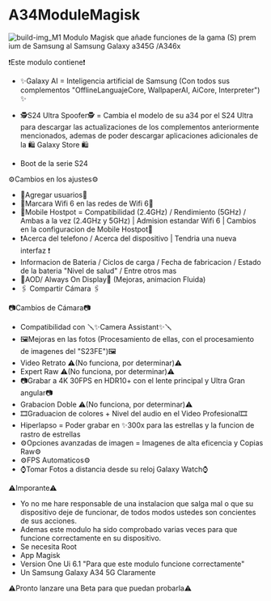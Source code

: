 # A34ModuleMagisk
![build-img_M1](https://github.com/user-attachments/assets/ec1db627-6d26-43a6-9da7-51f627932d9a)
Modulo Magisk que añade funciones de la gama (S) prem
ium de Samsung al Samsung Galaxy a345G /A346x

❗Este modulo contiene❗

- ✨Galaxy AI = Inteligencia artificial de Samsung (Con todos sus complementos "OfflineLanguajeCore, WallpaperAI, AiCore, Interpreter") ✨

- 🕵️S24 Ultra Spoofer🕵️ = Cambia el modelo de su a34 por el S24 Ultra para descargar las actualizaciones de los complementos anteriormente mencionados, ademas de poder descargar aplicaciones adicionales de la   🛍️ Galaxy Store 🛍️ 

- Boot de la serie S24

⚙️Cambios en los ajustes⚙️

- 👤Agregar usuarios👤
- 🛜Marcara Wifi 6 en las redes de Wifi 6🛜
- 📶Mobile Hostpot = Compatibilidad (2.4GHz) / Rendimiento (5GHz) / Ambas a la vez (2.4GHz y 5GHz) | Admision estandar Wifi 6 | Cambios en la configuracion de Mobile Hostpot📶
- ❗Acerca del telefono / Acerca del dispositivo | Tendria una nueva interfaz ❗
- Informacion de Bateria / Ciclos de carga / Fecha de fabricacion / Estado de la bateria "Nivel de salud" / Entre otros mas
- 📱AOD/ Always On Display📱 (Mejoras, animacion Fluida)
- 🖇️ Compartir Cámara 🖇️

📷Cambios de Cámara📷

- Compatibilidad con 🪛✨Camera Assistant✨🪛
- 🖼️Mejoras en las fotos (Procesamiento de ellas, con el procesamiento de imagenes del "S23FE")🖼️
- Video Retrato ⚠️(No funciona, por determinar)⚠️
- Expert Raw ⚠️(No funciona, por determinar)⚠️
- 📷Grabar a 4K 30FPS en HDR10+ con el lente principal y Ultra Gran angular📷
- Grabacion Doble ⚠️(No funciona, por determinar)⚠️
- 🎞️Graduacion de colores + Nivel del audio en el Video Profesional🎞️
- Hiperlapso = Poder grabar en ✨300x para las estrellas y la funcion de rastro de estrellas
- ⚙️Opciones avanzadas de imagen = Imagenes de alta eficencia y Copias Raw⚙️
- ⚙️FPS Automaticos⚙️
- ⌚Tomar Fotos a distancia desde su reloj Galaxy Watch⌚

⚠️Imporante⚠️
- Yo no me hare responsable de una instalacion que salga mal o que su dispositivo deje de funcionar, de todos modos ustedes son concientes de sus acciones.
- Ademas este modulo ha sido comprobado varias veces para que funcione correctamente en su dispositivo.
- Se necesita Root
- App Magisk
- Version One Ui 6.1 "Para que este modulo funcione correctamente"
- Un Samsung Galaxy A34 5G Claramente

⚠️Pronto lanzare una Beta para que puedan probarla⚠️
